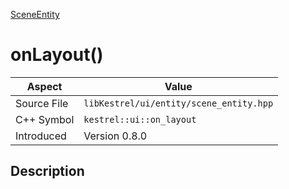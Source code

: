 [SceneEntity](index)
# onLayout()
| Aspect | Value |
| --- | --- |
| Source File | `libKestrel/ui/entity/scene_entity.hpp` |
| C++ Symbol | `kestrel::ui::on_layout` |
| Introduced | Version 0.8.0 |
## Description

